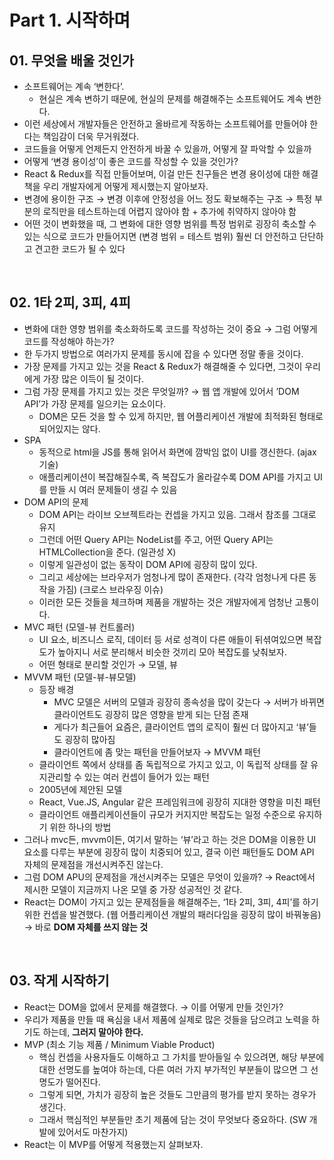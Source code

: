 # Part 1. 시작하며

## 01. 무엇을 배울 것인가

- 소프트웨어는 계속 ‘변한다’.
  - 현실은 계속 변하기 때문에, 현실의 문제를 해결해주는 소프트웨어도 계속 변한다.
- 이런 세상에서 개발자들은 안전하고 올바르게 작동하는 소프트웨어를 만들어야 한다는 책임감이 더욱 무거워졌다.
- 코드들을 어떻게 언제든지 안전하게 바꿀 수 있을까, 어떻게 잘 파악할 수 있을까
- 어떻게 ‘변경 용이성’이 좋은 코드를 작성할 수 있을 것인가?
- React & Redux를 직접 만들어보며, 이걸 만든 친구들은 변경 용이성에 대한 해결책을 우리 개발자에게 어떻게 제시했는지 알아보자.
- 변경에 용이한 구조 → 변경 이후에 안정성을 어느 정도 확보해주는 구조
  → 특정 부분의 로직만을 테스트하는데 어렵지 않아야 함 + 추가에 취약하지 않아야 함
- 어떤 것이 변화했을 때, 그 변화에 대한 영향 범위를 특정 범위로 굉장히 축소할 수 있는 식으로 코드가 만들어지면 (변경 범위 = 테스트 범위)
  훨씬 더 안전하고 단단하고 견고한 코드가 될 수 있다

<br/>

## 02. 1타 2피, 3피, 4피

- 변화에 대한 영향 범위를 축소화하도록 코드를 작성하는 것이 중요 → 그럼 어떻게 코드를 작성해야 하는가?
- 한 두가지 방법으로 여러가지 문제를 동시에 잡을 수 있다면 정말 좋을 것이다.
- 가장 문제를 가지고 있는 것을 React & Redux가 해결해줄 수 있다면, 그것이 우리에게 가장 많은 이득이 될 것이다.
- 그럼 가장 문제를 가지고 있는 것은 무엇일까? → 웹 앱 개발에 있어서 ’DOM API’가 가장 문제를 일으키는 요소이다.
  - DOM은 모든 것을 할 수 있게 하지만, 웹 어플리케이션 개발에 최적화된 형태로 되어있지는 않다.
- SPA
  - 동적으로 html을 JS를 통해 읽어서 화면에 깜박임 없이 UI를 갱신한다. (ajax 기술)
  - 애플리케이션이 복잡해질수록, 즉 복잡도가 올라갈수록 DOM API를 가지고 UI를 만들 시 여러 문제들이 생길 수 있음
- DOM API의 문제
  - DOM API는 라이브 오브젝트라는 컨셉을 가지고 있음. 그래서 참조를 그대로 유지
  - 그런데 어떤 Query API는 NodeList를 주고, 어떤 Query API는 HTMLCollection을 준다. (일관성 X)
  - 이렇게 일관성이 없는 동작이 DOM API에 굉장히 많이 있다.
  - 그리고 세상에는 브라우저가 엄청나게 많이 존재한다. (각각 엄청나게 다른 동작을 가짐) (크로스 브라우징 이슈)
  - 이러한 모든 것들을 체크하며 제품을 개발하는 것은 개발자에게 엄청난 고통이다.
- MVC 패턴 (모델-뷰 컨트롤러)
  - UI 요소, 비즈니스 로직, 데이터 등 서로 성격이 다른 애들이 뒤셖여있으면 복잡도가 높아지니
    서로 분리해서 비슷한 것끼리 모아 복잡도를 낮춰보자.
  - 어떤 형태로 분리할 것인가 → 모델, 뷰
- MVVM 패턴 (모델-뷰-뷰모델)
  - 등장 배경
    - MVC 모델은 서버의 모델과 굉장히 종속성을 많이 갖는다 → 서버가 바뀌면 클라이언트도 굉장히 많은 영향을 받게 되는 단점 존재
    - 게다가 최근들어 요즘은, 클라이언트 앱의 로직이 훨씬 더 많아지고 ‘뷰’들도 굉장히 많아짐
    - 클라이언트에 좀 맞는 패턴을 만들어보자 → MVVM 패턴
  - 클라이언트 쪽에서 상태를 좀 독립적으로 가지고 있고, 이 독립적 상태를 잘 유지관리할 수 있는 여러 컨셉이 들어가 있는 패턴
  - 2005년에 제안된 모델
  - React, Vue.JS, Angular 같은 프레임워크에 굉장히 지대한 영향을 미친 패턴
  - 클라이언트 애플리케이션들이 규모가 커지지만 복잡도는 일정 수준으로 유지하기 위한 하나의 방법
- 그러나 mvc든, mvvm이든, 여기서 말하는 ‘뷰’라고 하는 것은 DOM을 이용한 UI 요소를 다루는 부분에 굉장히 많이 치중되어 있고, 결국 이런 패턴들도 DOM API 자체의 문제점을 개선시켜주진 않는다.
- 그럼 DOM APU의 문제점을 개선시켜주는 모델은 무엇이 있을까? → React에서 제시한 모델이 지금까지 나온 모델 중 가장 성공적인 것 같다.
- React는 DOM이 가지고 있는 문제점들을 해결해주는, ‘1타 2피, 3피, 4피’를 하기 위한 컨셉을 발견했다. (웹 어플리케이션 개발의 패러다임을 굉장히 많이 바꿔놓음)
  → 바로 **DOM 자체를 쓰지 않는 것**

<br/>

## 03. 작게 시작하기

- React는 DOM을 없에서 문제를 해결했다. → 이를 어떻게 만들 것인가?
- 우리가 제품을 만들 때 욕심을 내서 제품에 실제로 많은 것들을 담으려고 노력을 하기도 하는데,
  **그러지 말아야 한다.**
- MVP (최소 기능 제품 / Minimum Viable Product)
  - 핵심 컨셉을 사용자들도 이해하고 그 가치를 받아들일 수 있으려면, 해당 부분에 대한 선명도를 높여야 하는데, 다른 여러 가지 부가적인 부분들이 많으면 그 선명도가 떨어진다.
  - 그렇게 되면, 가치가 굉장히 높은 것들도 그만큼의 평가를 받지 못하는 경우가 생긴다.
  - 그래서 핵심적인 부분들만 초기 제품에 담는 것이 무엇보다 중요하다. (SW 개발에 있어서도 마찬가지)
- React는 이 MVP를 어떻게 적용했는지 살펴보자.
